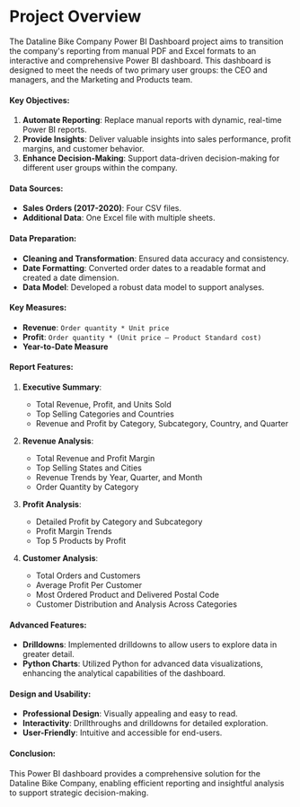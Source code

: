 # Project Overview

The Dataline Bike Company Power BI Dashboard project aims to transition the company's reporting from manual PDF and Excel formats to an interactive and comprehensive Power BI dashboard. This dashboard is designed to meet the needs of two primary user groups: the CEO and managers, and the Marketing and Products team.

#### Key Objectives:
1. **Automate Reporting**: Replace manual reports with dynamic, real-time Power BI reports.
2. **Provide Insights**: Deliver valuable insights into sales performance, profit margins, and customer behavior.
3. **Enhance Decision-Making**: Support data-driven decision-making for different user groups within the company.

#### Data Sources:
- **Sales Orders (2017-2020)**: Four CSV files.
- **Additional Data**: One Excel file with multiple sheets.

#### Data Preparation:
- **Cleaning and Transformation**: Ensured data accuracy and consistency.
- **Date Formatting**: Converted order dates to a readable format and created a date dimension.
- **Data Model**: Developed a robust data model to support analyses.

#### Key Measures:
- **Revenue**: `Order quantity * Unit price`
- **Profit**: `Order quantity * (Unit price – Product Standard cost)`
- **Year-to-Date Measure**

#### Report Features:
1. **Executive Summary**:
   - Total Revenue, Profit, and Units Sold
   - Top Selling Categories and Countries
   - Revenue and Profit by Category, Subcategory, Country, and Quarter

2. **Revenue Analysis**:
   - Total Revenue and Profit Margin
   - Top Selling States and Cities
   - Revenue Trends by Year, Quarter, and Month
   - Order Quantity by Category

3. **Profit Analysis**:
   - Detailed Profit by Category and Subcategory
   - Profit Margin Trends
   - Top 5 Products by Profit

4. **Customer Analysis**:
   - Total Orders and Customers
   - Average Profit Per Customer
   - Most Ordered Product and Delivered Postal Code
   - Customer Distribution and Analysis Across Categories

#### Advanced Features:
- **Drilldowns**: Implemented drilldowns to allow users to explore data in greater detail.
- **Python Charts**: Utilized Python for advanced data visualizations, enhancing the analytical capabilities of the dashboard.

#### Design and Usability:
- **Professional Design**: Visually appealing and easy to read.
- **Interactivity**: Drillthroughs and drilldowns for detailed exploration.
- **User-Friendly**: Intuitive and accessible for end-users.

#### Conclusion:
This Power BI dashboard provides a comprehensive solution for the Dataline Bike Company, enabling efficient reporting and insightful analysis to support strategic decision-making.
